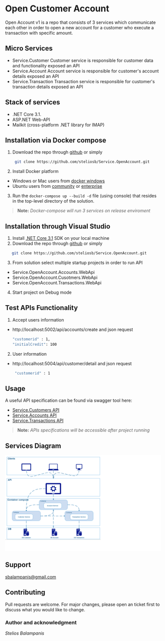 # Open Customer Account

Open Account v1 is a repo that consists of 3 services which communicate each other in order to open a new account for a customer who execute a transaction with specific amount.

## Micro Services
- Service.Customer
Customer service is responsible for customer data and functionality exposed an API
- Service.Account
Account service is responsible for customer's account details exposed an API
- Service.Transaction
Transaction service is responsible for customer's transaction details exposed an API

## Stack of services
- .NET Core 3.1.
- ASP.NET Web-API
- Mailkit (cross-platform .NET library for IMAP)

## Installation via Docker compose

1. Download the repo through [github](https://github.com/steliosb/Service.OpenAccount) or simply
   ```bash
    git clone https://github.com/steliosb/Service.OpenAccount.git
   ```
2. Install Docker platform
  - Windows or Mac users from [docker windows](https://www.docker.com/products/docker-desktop)
  - Ubuntu users from [community](https://docs.docker.com/install/linux/docker-ce/ubuntu/) or [enterprise](https://docs.docker.com/ee/docker-ee/ubuntu/)
3. Run the `docker-compose up --build -d` file (using console) that resides in the top-level directory of the solution.

> **Note:** *Docker-compose will run 3 services on release enviroment*

## Installation through Visual Studio
1. Install [.NET Core 3.1](https://dotnet.microsoft.com/download/dotnet-core/3.1) SDK on your local machine
2. Download the repo through [github](https://github.com/steliosb/Service.OpenAccount) or simply
  ```bash
     git clone https://github.com/steliosb/Service.OpenAccount.git
  ```
3. From solution select multiple startup projects in order to run API
  - Service.OpenAccount.Accounts.WebApi
  - Service.OpenAccount.Cusotmers.WebApi
  - Service.OpenAccount.Transactions.WebApi
4. Start project on Debug mode
 
## Test APIs Functionality
1. Accept users information
  - http://localhost:5002/api/accounts/create and json request
    ```bash
    "customerid" : 1,
    "initialCredit": 100
    ```
2. User information
  - http://localhost:5004/api/customer/detail and json request
    ```bash
     "customerid" : 1
    ```
 
## Usage
A useful API specification can be found via swagger tool here: 
 - [Service.Customers API](http://localhost:5004/swagger)
 - [Service.Accounts API](http://localhost:5002/swagger)
 - [Service.Transactions API](http://localhost:5000/swagger)
> **Note:** *APIs specifications will be accessible after project running*

## Services Diagram
![Open Account diagram](Service.OpenAccount.Diagram.png)

## Support
sbalampanis@gmail.com

## Contributing
Pull requests are welcome. For major changes, please open an ticket first to discuss what you would like to change.

### Author and acknowledgment
*Stelios Balampanis*

